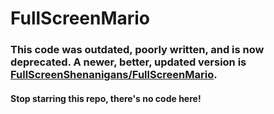 FullScreenMario
===============

### This code was outdated, poorly written, and is now deprecated. A newer, better, updated version is [FullScreenShenanigans/FullScreenMario](http://github.com/FullScreenShenanigans/FullScreenMario/).

#### Stop starring this repo, there's no code here! 
